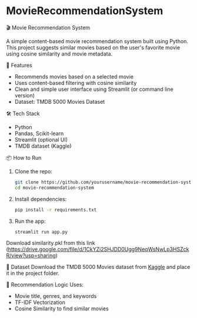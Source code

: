 # MovieRecommendationSystem

 🎬 Movie Recommendation System

A simple content-based movie recommendation system built using Python. This project suggests similar movies based on the user's favorite movie using cosine similarity and movie metadata.

 🚀 Features
- Recommends movies based on a selected movie
- Uses content-based filtering with cosine similarity
- Clean and simple user interface using Streamlit (or command line version)
- Dataset: TMDB 5000 Movies Dataset

 🛠️ Tech Stack
- Python
- Pandas, Scikit-learn
- Streamlit (optional UI)
- TMDB dataset (Kaggle)

 📦 How to Run
1. Clone the repo:
   ```bash
   git clone https://github.com/yourusername/movie-recommendation-system.git
   cd movie-recommendation-system
   ```
2. Install dependencies:
   ```bash
   pip install -r requirements.txt
   ```
3. Run the app:
   ```bash
   streamlit run app.py
   ```
Download similarity.pkl from this link (https://drive.google.com/file/d/1CkYZi2SHJDD0Ugg9NeqWsNwLp3HSZckR/view?usp=sharing)

 📁 Dataset
Download the TMDB 5000 Movies dataset from [Kaggle](https://www.kaggle.com/datasets/tmdb/tmdb-movie-metadata) and place it in the project folder.

 🧠 Recommendation Logic
Uses:
- Movie title, genres, and keywords
- TF-IDF Vectorization
- Cosine Similarity to find similar movies
